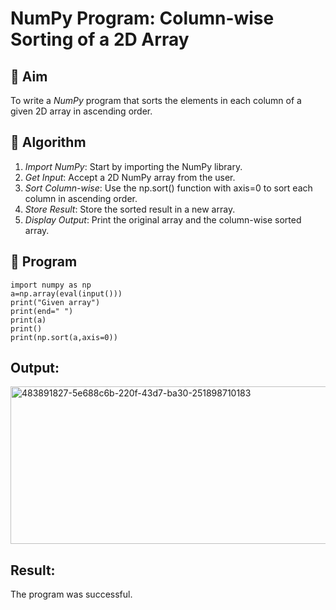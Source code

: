 # NumPy Program: Column-wise Sorting of a 2D Array

## 🎯 Aim
To write a *NumPy* program that sorts the elements in each column of a given 2D array in ascending order.

## 🧠 Algorithm

1. *Import NumPy*: Start by importing the NumPy library.
2. *Get Input*: Accept a 2D NumPy array from the user.
3. *Sort Column-wise*: Use the np.sort() function with axis=0 to sort each column in ascending order.
4. *Store Result*: Store the sorted result in a new array.
5. *Display Output*: Print the original array and the column-wise sorted array.

## 🧾 Program
```
import numpy as np 
a=np.array(eval(input())) 
print("Given array") 
print(end=" ") 
print(a) 
print() 
print(np.sort(a,axis=0))
```
## Output:
<img width="602" height="252" alt="483891827-5e688c6b-220f-43d7-ba30-251898710183" src="https://github.com/user-attachments/assets/e8459248-706a-4ad3-b13b-46f3ee78a3dd" />

## Result:
The program was successful.

